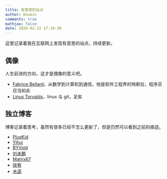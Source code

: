 ```yaml
---
title: 有意思的站点
author: Houmin
comments: true
mathjax: false
date: 2020-02-22 17:10:38
---
```


这里记录着我在互联网上发现有意思的站点，持续更新。

## 偶像

人生前进的方向，这才是偶像的意义吧。

- [Fabrice Bellard](https://bellard.org/)，从数学到计算机到通信，他是软件工程界的特斯拉，程序员应当如此
- [Linus Torvalds](https://en.wikipedia.org/wiki/Linus_Torvalds)，linux 与 git，足矣

## 独立博客

博客记录着思考，虽然有很多已经不怎么更新了，但是仍然可以看到之前的痕迹。

- [PlusKid](http://pluskid.org)
- [Yihui](https://yihui.name)
- [BYVoid](https://byvoid.com)
- [刘未鹏](http://mindhacks.cn)
- [Matrix67](http://www.matrix67.com)
- [徐宥](https://blog.youxu.info)
- [木遥](http://blog.farmostwood.net)
